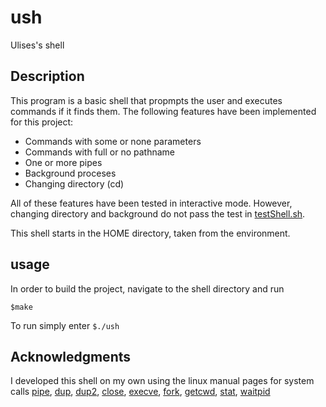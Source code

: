 ush
=====
Ulises's shell

Description
----------------
This program is a basic shell that propmpts the user and executes commands if it finds them. The following features have been implemented for this project:

- Commands with some or none parameters
- Commands with full or no pathname
- One or more pipes
- Background proceses
- Changing directory (cd)

All of these features have been tested in interactive mode. However, changing directory and background do not pass the test in [testShell.sh](testShell.sh).

This shell starts in the HOME directory, taken from the environment.

usage
----------------
In order to build the project, navigate to the shell directory and run

`$make`

To run simply enter `$./ush` 

Acknowledgments
---------------
I developed this shell on my own using the linux manual pages for system calls [pipe](http://man7.org/linux/man-pages/man2/pipe.2.html), [dup](http://man7.org/linux/man-pages/man2/dup.2.html), [dup2](http://man7.org/linux/man-pages/man2/dup2.2.html), [close](http://man7.org/linux/man-pages/man2/close.2.html), [execve](http://man7.org/linux/man-pages/man2/execve.2.html), [fork](http://man7.org/linux/man-pages/man2/fork.2.html), [getcwd](http://man7.org/linux/man-pages/man2/getcwd.2.html), [stat](http://man7.org/linux/man-pages/man2/stat.2.html), [waitpid](http://man7.org/linux/man-pages/man2/waitpid.2.html)
